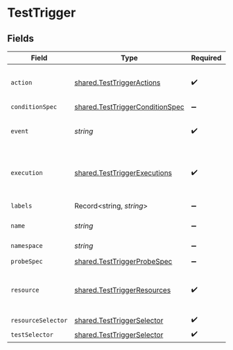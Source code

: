 # TestTrigger


## Fields

| Field                                                                                     | Type                                                                                      | Required                                                                                  | Description                                                                               | Example                                                                                   |
| ----------------------------------------------------------------------------------------- | ----------------------------------------------------------------------------------------- | ----------------------------------------------------------------------------------------- | ----------------------------------------------------------------------------------------- | ----------------------------------------------------------------------------------------- |
| `action`                                                                                  | [shared.TestTriggerActions](../../../sdk/models/shared/testtriggeractions.md)             | :heavy_check_mark:                                                                        | supported actions for test triggers                                                       |                                                                                           |
| `conditionSpec`                                                                           | [shared.TestTriggerConditionSpec](../../../sdk/models/shared/testtriggerconditionspec.md) | :heavy_minus_sign:                                                                        | N/A                                                                                       |                                                                                           |
| `event`                                                                                   | *string*                                                                                  | :heavy_check_mark:                                                                        | listen for event for selected resource                                                    | modified                                                                                  |
| `execution`                                                                               | [shared.TestTriggerExecutions](../../../sdk/models/shared/testtriggerexecutions.md)       | :heavy_check_mark:                                                                        | supported test resources for test triggers                                                |                                                                                           |
| `labels`                                                                                  | Record<string, *string*>                                                                  | :heavy_minus_sign:                                                                        | test trigger labels                                                                       | [object Object]                                                                           |
| `name`                                                                                    | *string*                                                                                  | :heavy_minus_sign:                                                                        | test trigger name                                                                         | test1                                                                                     |
| `namespace`                                                                               | *string*                                                                                  | :heavy_minus_sign:                                                                        | test trigger namespace                                                                    | testkube                                                                                  |
| `probeSpec`                                                                               | [shared.TestTriggerProbeSpec](../../../sdk/models/shared/testtriggerprobespec.md)         | :heavy_minus_sign:                                                                        | N/A                                                                                       |                                                                                           |
| `resource`                                                                                | [shared.TestTriggerResources](../../../sdk/models/shared/testtriggerresources.md)         | :heavy_check_mark:                                                                        | supported kubernetes resources for test triggers                                          |                                                                                           |
| `resourceSelector`                                                                        | [shared.TestTriggerSelector](../../../sdk/models/shared/testtriggerselector.md)           | :heavy_check_mark:                                                                        | N/A                                                                                       |                                                                                           |
| `testSelector`                                                                            | [shared.TestTriggerSelector](../../../sdk/models/shared/testtriggerselector.md)           | :heavy_check_mark:                                                                        | N/A                                                                                       |                                                                                           |
